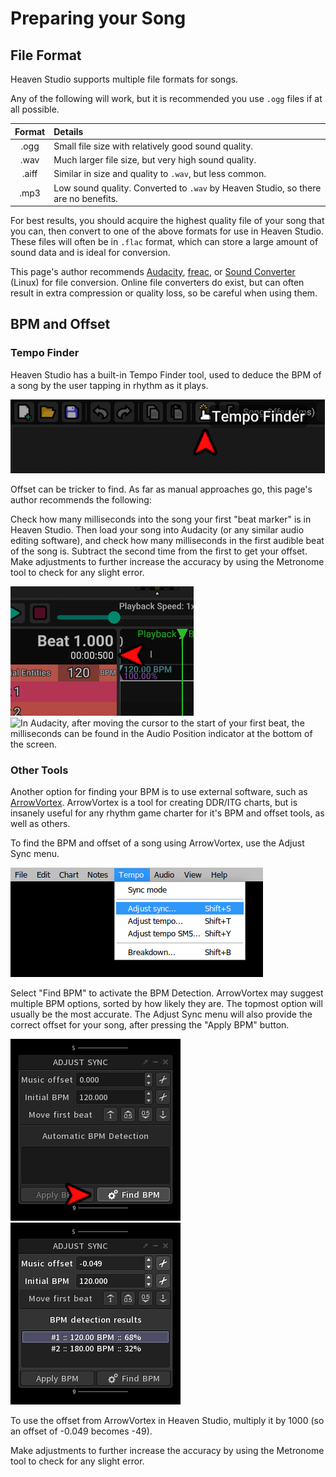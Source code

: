 # Preparing your Song

## File Format

Heaven Studio supports multiple file formats for songs.

Any of the following will work, but it is recommended you use `.ogg` files if at all possible.

|Format|Details|
|:-:|:--|
|.ogg|Small file size with relatively good sound quality.
|.wav|Much larger file size, but very high sound quality.
|.aiff|Similar in size and quality to `.wav`, but less common.
|.mp3|Low sound quality. Converted to `.wav` by Heaven Studio, so there are no benefits.

For best results, you should acquire the highest quality file of your song that you can, then convert to one of the above formats for use in Heaven Studio.
These files will often be in `.flac` format, which can store a large amount of sound data and is ideal for conversion.

This page's author recommends [Audacity](https://www.audacityteam.org/), [freac](https://www.freac.org/), or [Sound Converter](https://soundconverter.org/) (Linux) for file conversion.
Online file converters do exist, but can often result in extra compression or quality loss, so be careful when using them.

## BPM and Offset

### Tempo Finder

Heaven Studio has a built-in Tempo Finder tool, used to deduce the BPM of a song by the user tapping in rhythm as it plays.

![The Tempo Finder can be activated by selecting the pointing finger icon in the top bar of the Editor.](assets/tempofinder-cropped.png)

Offset can be tricker to find. As far as manual approaches go, this page's author recommends the following:

Check how many milliseconds into the song your first "beat marker" is in Heaven Studio. Then load your song into Audacity (or any similar audio editing software), and check how many milliseconds in the first audible beat of the song is. Subtract the second time from the first to get your offset. Make adjustments to further increase the accuracy by using the Metronome tool to check for any slight error.

![The milliseconds of a beat can be found underneath the "Beat 1.000" indicator at the top-left of the timeline.](assets/tempofinder-offset-milli.png)
![In Audacity, after moving the cursor to the start of your first beat, the milliseconds can be found in the Audio Position indicator at the bottom of the screen.](assets/tempofinder-offset-aud.png)

### Other Tools

Another option for finding your BPM is to use external software, such as [ArrowVortex](https://arrowvortex.ddrnl.com/).
ArrowVortex is a tool for creating DDR/ITG charts, but is insanely useful for any rhythm game charter for it's BPM and offset tools, as well as others.

To find the BPM and offset of a song using ArrowVortex, use the Adjust Sync menu.

![Open the Tempo menu and select "Adjust sync..." (or press Shift+T)](assets/arrowvortex-sync.png)

Select "Find BPM" to activate the BPM Detection.
ArrowVortex may suggest multiple BPM options, sorted by how likely they are. The topmost option will usually be the most accurate.
The Adjust Sync menu will also provide the correct offset for your song, after pressing the "Apply BPM" button.

![The "Find BPM" button is at the bottom-right of the popup.](assets/arrowvortex-adjust-find.png)
![After selecting "Apply BPM", the BPM and offset of your song will appear at the top of the popup.](assets/arrowvortex-adjust-detect.png)

To use the offset from ArrowVortex in Heaven Studio, multiply it by 1000 (so an offset of -0.049 becomes -49).

Make adjustments to further increase the accuracy by using the Metronome tool to check for any slight error.
